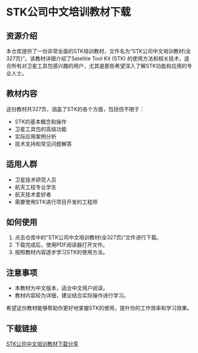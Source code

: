 # STK公司中文培训教材下载

## 资源介绍

本仓库提供了一份非常全面的STK培训教材，文件名为“STK公司中文培训教材(全327页)”。该教材详细介绍了Satellite Tool Kit (STK) 的使用方法和相关技术，适合所有对卫星工具包感兴趣的用户，尤其是那些希望深入了解STK功能和应用的专业人士。

## 教材内容

这份教材共327页，涵盖了STK的各个方面，包括但不限于：

- STK的基本概念和操作
- 卫星工具包的高级功能
- 实际应用案例分析
- 技术支持和常见问题解答

## 适用人群

- 卫星技术研究人员
- 航天工程专业学生
- 航天技术爱好者
- 需要使用STK进行项目开发的工程师

## 如何使用

1. 点击仓库中的“STK公司中文培训教材(全327页)”文件进行下载。
2. 下载完成后，使用PDF阅读器打开文件。
3. 按照教材内容逐步学习STK的使用方法。

## 注意事项

- 本教材为中文版本，适合中文用户阅读。
- 教材内容较为详细，建议结合实际操作进行学习。

希望这份教材能够帮助你更好地掌握STK的使用，提升你的工作效率和学习效果。

## 下载链接

[STK公司中文培训教材下载分享](https://pan.quark.cn/s/e22220fd846d)